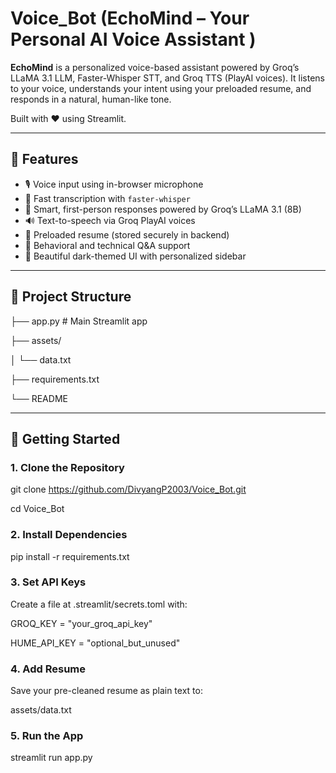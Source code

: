 # Voice_Bot (EchoMind – Your Personal AI Voice Assistant )

**EchoMind** is a personalized voice-based assistant powered by Groq’s LLaMA 3.1 LLM, Faster-Whisper STT, and Groq TTS (PlayAI voices). It listens to your voice, understands your intent using your preloaded resume, and responds in a natural, human-like tone.

Built with ❤️ using Streamlit.

---

## 🎯 Features

- 🎙️ Voice input using in-browser microphone
- 🧠 Fast transcription with `faster-whisper`
- 💬 Smart, first-person responses powered by Groq’s LLaMA 3.1 (8B)
- 🔊 Text-to-speech via Groq PlayAI voices
- 📄 Preloaded resume (stored securely in backend)
- 🧑 Behavioral and technical Q&A support
- 🌙 Beautiful dark-themed UI with personalized sidebar

---

## 📁 Project Structure

├── app.py # Main Streamlit app

├── assets/

│ └── data.txt 

├── requirements.txt

└── README


---

## 🚀 Getting Started

### 1. Clone the Repository

git clone https://github.com/DivyangP2003/Voice_Bot.git

cd Voice_Bot

### 2. Install Dependencies

pip install -r requirements.txt

### 3. Set API Keys
Create a file at .streamlit/secrets.toml with:

GROQ_KEY = "your_groq_api_key"

HUME_API_KEY = "optional_but_unused"

### 4. Add Resume
Save your pre-cleaned resume as plain text to:

assets/data.txt

### 5. Run the App
streamlit run app.py



